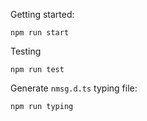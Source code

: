 


Getting started:

    npm run start

Testing

    npm run test
    
Generate `nmsg.d.ts` typing file:

    npm run typing
    
    